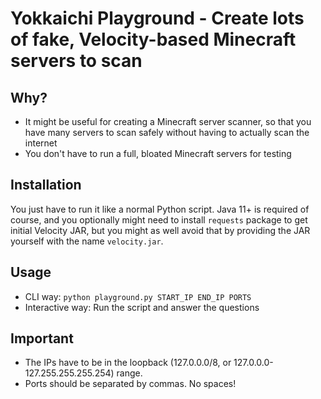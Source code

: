 # Yokkaichi Playground - Create lots of fake, Velocity-based Minecraft servers to scan

## Why?
- It might be useful for creating a Minecraft server scanner, so that you have many servers to scan safely without having to actually scan the internet
- You don't have to run a full, bloated Minecraft servers for testing

## Installation
You just have to run it like a normal Python script. Java 11+ is required of course, and you optionally might need to install `requests` package to get initial Velocity JAR, but you might as well avoid that by providing the JAR yourself with the name `velocity.jar`.

## Usage
- CLI way: `python playground.py START_IP END_IP PORTS`
- Interactive way: Run the script and answer the questions

## Important
- The IPs have to be in the loopback (127.0.0.0/8, or 127.0.0.0-127.255.255.255.254) range.
- Ports should be separated by commas. No spaces!
